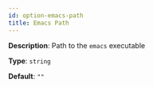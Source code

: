 ```yaml
---
id: option-emacs-path
title: Emacs Path
---
```

**Description**: Path to the `emacs` executable

**Type**: `string`

**Default**: `""`
